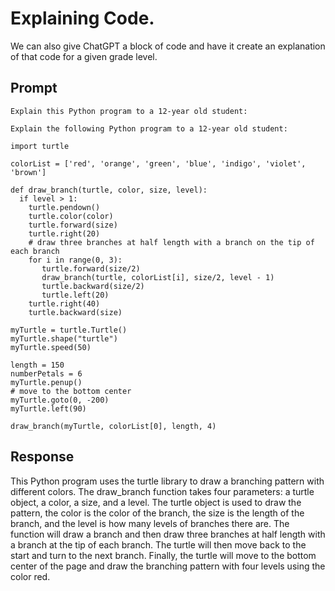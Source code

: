 # Explaining Code.

We can also give ChatGPT a block of code and have it create an explanation of that code for a given grade level.

## Prompt
```
Explain this Python program to a 12-year old student:

Explain the following Python program to a 12-year old student:

import turtle

colorList = ['red', 'orange', 'green', 'blue', 'indigo', 'violet', 'brown']

def draw_branch(turtle, color, size, level):
  if level > 1:
    turtle.pendown()
    turtle.color(color)
    turtle.forward(size)
    turtle.right(20)
    # draw three branches at half length with a branch on the tip of each branch 
    for i in range(0, 3):
       turtle.forward(size/2)
       draw_branch(turtle, colorList[i], size/2, level - 1)
       turtle.backward(size/2)
       turtle.left(20)
    turtle.right(40)
    turtle.backward(size)

myTurtle = turtle.Turtle()
myTurtle.shape("turtle")
myTurtle.speed(50)

length = 150
numberPetals = 6
myTurtle.penup()
# move to the bottom center
myTurtle.goto(0, -200)
myTurtle.left(90)

draw_branch(myTurtle, colorList[0], length, 4)
```

## Response

This Python program uses the turtle library to draw a branching pattern with different colors. The draw_branch function takes four parameters: a turtle object, a color, a size, and a level. The turtle object is used to draw the pattern, the color is the color of the branch, the size is the length of the branch, and the level is how many levels of branches there are. The function will draw a branch and then draw three branches at half length with a branch at the tip of each branch. The turtle will then move back to the start and turn to the next branch. Finally, the turtle will move to the bottom center of the page and draw the branching pattern with four levels using the color red.